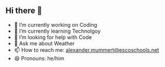 ## Hi there 👋

- 🔭 I’m currently working on Coding
- 🌱 I’m currently learning Technolgoy
- 🤔 I’m looking for help with Code
- 💬 Ask me about Weather
- 📫 How to reach me: alexander.mummert@escoschools.net
- 😄 Pronouns: he/him
